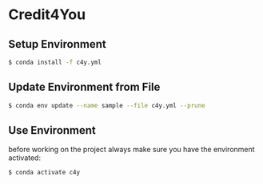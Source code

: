 # Credit4You
## Setup Environment
```sh
$ conda install -f c4y.yml
```
## Update Environment from File
```sh
$ conda env update --name sample --file c4y.yml --prune
```
## Use Environment
before working on the project always make sure you have the environment activated:
```sh
$ conda activate c4y
```
